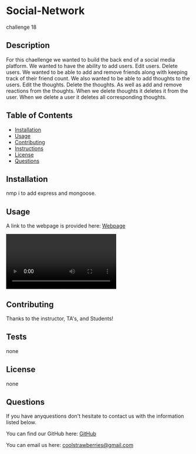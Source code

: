 # Social-Network
challenge 18

## Description
For this chaellenge we wanted to build the back end of a social media platform. We wanted to have the ability to add users. Edit users. Delete users. We wanted to be able to add and remove friends along with keeping track of their friend count. We also wanted to be able to add thoughts to the users. Edit the thoughts. Delete the thoughts. As well as add and remove reactions from the thoughts. When we delete thoughts it deletes it from the user. When we delete a user it deletes all corresponding thoughts.

## Table of Contents
* [Installation](#installation)
* [Usage](#usage)
* [Contributing](#contributing)
* [Instructions](#instructions)
* [License](#license)
* [Questions](#questions)

## Installation
nmp i to add express and mongoose.

## Usage

A link to the webpage is provided here: [Webpage](https://github.com/sweetkloid/Social-Network)

![demo](assets/demo/demoSocial.mp4)


## Contributing
Thanks to the instructor, TA's, and Students!

## Tests
none

## License
none

## Questions
If you have anyquestions don't hesitate to contact us with the information listed below.

You can find our GitHub here: [GitHub](https://github.com/sweetkloid/Social-Network)

You can email us here: coolstrawberries@gmail.com